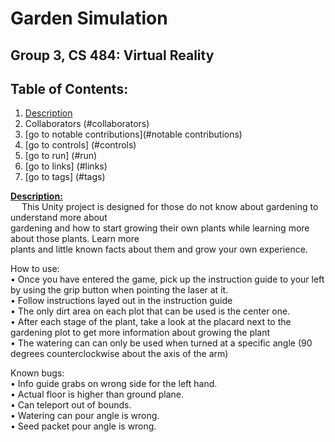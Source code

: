 # Garden Simulation
## Group 3, CS 484: Virtual Reality

## Table of Contents:
1) [Description](/description)
2) Collaborators (#collaborators) 
3) [go to notable contributions](#notable contributions)
4) [go to controls] (#controls)
5) [go to run] (#run)
6) [go to links] (#links)
7) [go to tags] (#tags)


<a name="description"><b><u>Description:</u></b></a> <br />
&emsp; This Unity project is designed for those do not know about gardening to understand more about <br />
gardening and how to start growing their own plants while learning more about those plants. Learn more <br />
plants and little known facts about them and grow your own experience.

<a name="collaborators"> </a>

<a name="notable contributions"> </a>

<a name="controls"> </a>

<a name="run"> </a>
How to use: <br />
• Once you have entered the game, pick up the instruction guide to your left by using the grip button when pointing the laser at it. <br />
• Follow instructions layed out in the instruction guide <br />
• The only dirt area on each plot that can be used is the center one. <br />
• After each stage of the plant, take a look at the placard next to the gardening plot to get more information about growing the plant <br />
• The watering can can only be used when turned at a specific angle (90 degrees counterclockwise about the axis of the arm) <br />

Known bugs: <br />
• Info guide grabs on wrong side for the left hand. <br />
• Actual floor is higher than ground plane. <br />
• Can teleport out of bounds. <br />
• Watering can pour angle is wrong. <br />
• Seed packet pour angle is wrong. <br />

<a name="links"> </a>

<a name="tags"> </a>

